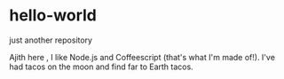 # hello-world
just another repository


Ajith here , I like Node.js and Coffeescript (that's what I'm made of!).
I've had tacos on the moon and find far to Earth tacos.
